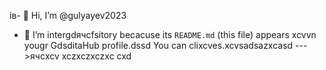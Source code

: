 ів- 👋 Hi, I’m @gulyayev2023
- 👀 I’m intergdячсfsitory becacuse its `README.md` (this file) appears xcvvn yougr GdsditаHub profile.dssd
You can clixcves.xcvsadsazxcasd
--->ячсxcv
xczxczxczxc
cxd
